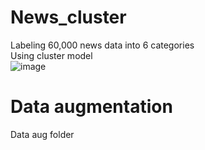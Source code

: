 # News_cluster  
Labeling 60,000 news data into 6 categories  
Using cluster model  
![image](https://github.com/edwardhan925192/News_cluster/assets/127165920/e0eabca6-2465-4784-b529-66622d7a19cc)

# Data augmentation  
Data aug folder  

